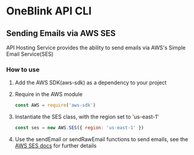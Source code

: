# OneBlink API CLI

## Sending Emails via AWS SES

API Hosting Service provides the ability to send emails via AWS's Simple Email Service(SES)

### How to use

1.  Add the AWS SDK(aws-sdk) as a dependency to your project

1.  Require in the AWS module

    ```js
    const AWS = require('aws-sdk')
    ```

1.  Instantiate the SES class, with the region set to 'us-east-1'

    ```js
    const ses = new AWS.SES({ region: 'us-east-1' })
    ```

1.  Use the sendEmail or sendRawEmail functions to send emails, see the [AWS SES docs](https://docs.aws.amazon.com/AWSJavaScriptSDK/latest/AWS/SES.html) for further details
